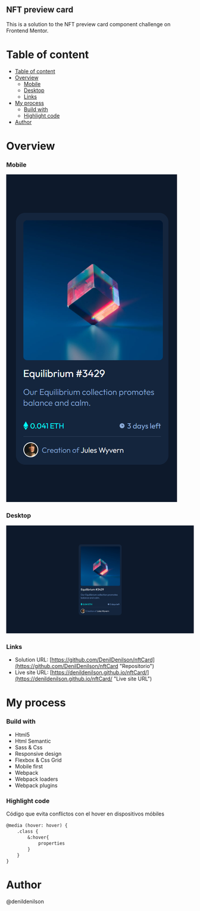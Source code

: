 ## NFT preview card
This is a solution to the NFT preview card component challenge on Frontend Mentor.

# Table of content
- [Table of content](#table-of-content)
- [Overview](#overview)
    - [Mobile](#mobile)
    - [Desktop](#desktop)
    - [Links](#links)
- [My process](#my-process)
    - [Build with](#build-with)
    - [Highlight code](#highlight-code)
- [Author](#author)

# Overview
### Mobile
![](https://github.com/DenilDenilson/nftCard/blob/main/images/Overview_mobile.png?raw=true)
### Desktop
![](https://github.com/DenilDenilson/nftCard/blob/main/images/Overview_desktop.png?raw=true)
### Links
- Solution URL: [https://github.com/DenilDenilson/nftCard](https://github.com/DenilDenilson/nftCard "Repositorio")
- Live site URL: [https://denildenilson.github.io/nftCard/](https://denildenilson.github.io/nftCard/ "Live site URL")


# My process
### Build with
- Html5
- Html Semantic
- Sass & Css
- Responsive design
- Flexbox & Css Grid
- Mobile first
- Webpack
- Webpack loaders
- Webpack plugins

### Highlight code
Código que evita conflictos con el hover en dispositivos móbiles

	@media (hover: hover) {
		.class {
			&:hover{
				properties
			}
		}
	}
# Author

@denildenilson

